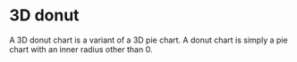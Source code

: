 # 3D donut

A 3D donut chart is a variant of a 3D pie chart. A donut chart is simply a pie chart with an inner radius other than 0.
